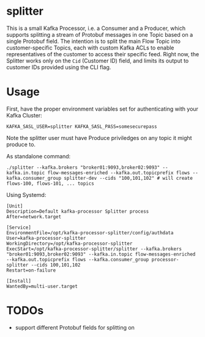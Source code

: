 splitter
==

This is a small Kafka Processor, i.e. a Consumer and a Producer, which supports
splitting a stream of Protobuf messages in one Topic based on a single Protobuf
field. The intention is to split the main Flow Topic into customer-specific
Topics, each with custom Kafka ACLs to enable representatives
of the customer to access their specific feed.
Right now, the Splitter works only on the `Cid` (Customer ID) field, and limits
its output to customer IDs provided using the CLI flag.

Usage
====
First, have the proper environment variables set for authenticating with your Kafka Cluster:

`KAFKA_SASL_USER=splitter KAFKA_SASL_PASS=somesecurepass`

Note the splitter user must have Produce priviledges on any topic it might produce to.


As standalone command:

`./splitter --kafka.brokers "broker01:9093,broker02:9093" --kafka.in.topic flow-messages-enriched --kafka.out.topicprefix flows --kafka.consumer_group splitter-dev --cids "100,101,102" # will create flows-100, flows-101, ... topics`


Using Systemd:
```
[Unit]
Description=Default kafka-processor Splitter process
After=network.target

[Service]
EnvironmentFile=/opt/kafka-processor-splitter/config/authdata
User=kafka-processor-splitter
WorkingDirectory=/opt/kafka-processor-splitter
ExecStart=/opt/kafka-processor-splitter/splitter --kafka.brokers "broker01:9093,broker02:9093" --kafka.in.topic flow-messages-enriched --kafka.out.topicprefix flows --kafka.consumer_group processor-splitter --cids 100,101,102
Restart=on-failure

[Install]
WantedBy=multi-user.target
```

TODOs
====

 * support different Protobuf fields for splitting on
